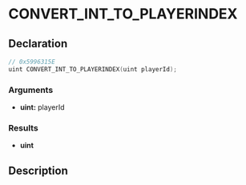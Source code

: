 # CONVERT_INT_TO_PLAYERINDEX

## Declaration
```cpp
// 0x5996315E
uint CONVERT_INT_TO_PLAYERINDEX(uint playerId);
```

### Arguments
- **uint:** playerId

### Results
- **uint**

## Description
